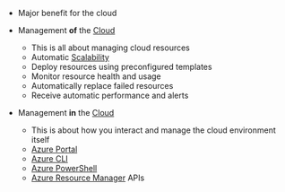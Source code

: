 - Major benefit for the cloud

- Management **of** the [Cloud](Cloud%20Computing.md)
	- This is all about managing cloud resources
	- Automatic [Scalability](Scalability.md)
	- Deploy resources using preconfigured templates
	- Monitor resource health and usage
	- Automatically replace failed resources
	- Receive automatic performance and alerts
- Management **in** the [Cloud](Cloud%20Computing.md)
	- This is about how you interact and manage the cloud environment itself
	- [Azure Portal](Azure%20Portal)
	- [Azure CLI](Azure%20CLI)
	- [Azure PowerShell](Azure%20PowerShell)
	- [Azure Resource Manager](Azure%20Resource%20Manager) APIs
